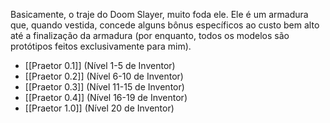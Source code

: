 Basicamente, o traje do Doom Slayer, muito foda ele.
Ele é um armadura que, quando vestida, concede alguns bônus específicos ao custo bem alto até a finalização da armadura (por enquanto, todos os modelos são protótipos feitos exclusivamente para mim).

- [[Praetor 0.1]] (Nível 1-5 de Inventor)
- [[Praetor 0.2]] (Nível 6-10 de Inventor)
- [[Praetor 0.3]] (Nível 11-15 de Inventor)
- [[Praetor 0.4]] (Nível 16-19 de Inventor)
- [[Praetor 1.0]] (Nível 20 de Inventor)
